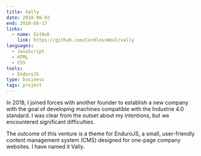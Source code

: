 ```yaml
---
title: Vally
date: 2018-06-02
end: 2018-08-17
links:
  - name: GitHub
    link: https://github.com/CordlessWool/vally
languages:
  - JavaScript
  - HTML
  - CSS
tools:
  - EnduroJS
type: business
tags: project
---
```


In 2018, I joined forces with another founder to establish a new company with the goal of developing machines compatible with the Industrie 4.0 standard. I was clear from the outset about my intentions, but we encountered significant difficulties.

The outcome of this venture is a theme for EnduroJS, a small, user-friendly content management system (CMS) designed for one-page company websites. I have named it Vally.
